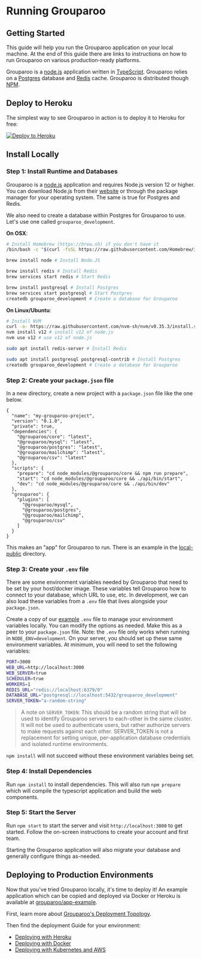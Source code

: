 # Running Grouparoo

## Getting Started

This guide will help you run the Grouparoo application on your local machine. At the end of this guide there are links to instructions on how to run Grouparoo on various production-ready platforms.

Grouparoo is a [node.js](https://nodejs.org/) application written in [TypeScript](https://www.typescriptlang.org/). Grouparoo relies on a [Postgres](https://www.postgresql.org) database and [Redis](https://redis.io) cache. Grouparoo is distributed though [NPM](https://www.npmjs.com).

## Deploy to Heroku

The simplest way to see Grouparoo in action is to deploy it to Heroku for free:

[![Deploy to Heroku](https://www.herokucdn.com/deploy/button.svg)](https://heroku.com/deploy?template=https://github.com/grouparoo/app-example)

## Install Locally

### Step 1: Install Runtime and Databases

Grouparoo is a [node.js](https://nodejs.org/) application and requires Node.js version 12 or higher. You can download Node.js from their [website](https://nodejs.org/) or through the package manager for your operating system. The same is true for Postgres and Redis.

We also need to create a database within Postgres for Grouparoo to use. Let's use one called `grouparoo_development`.

**On OSX**:

```bash
# Install Homebrew (https://brew.sh) if you don't have it
/bin/bash -c "$(curl -fsSL https://raw.githubusercontent.com/Homebrew/install/master/install.sh)"

brew install node # Install Node.JS

brew install redis # Install Redis
brew services start redis # Start Redis

brew install postgresql # Install Postgres
brew services start postgresql # Start Postgres
createdb grouparoo_development # Create a database for Grouparoo
```

**On Linux/Ubuntu**:

```bash
# Install NVM
curl -o- https://raw.githubusercontent.com/nvm-sh/nvm/v0.35.3/install.sh | bash
nvm install v12 # install v12 of node.js
nvm use v12 # use v12 of node.js

sudo apt install redis-server # Install Redis

sudo apt install postgresql postgresql-contrib # Install Postgres
createdb grouparoo_development # Create a database for Grouparoo

```

### Step 2: Create your `package.json` file

In a new directory, create a new project with a `package.json` file like the one below.

```json:readme_deploy
{
  "name": "my-grouparoo-project",
  "version": "0.1.0",
  "private": true,
  "dependencies": {
    "@grouparoo/core": "latest",
    "@grouparoo/mysql": "latest",
    "@grouparoo/postgres": "latest",
    "@grouparoo/mailchimp": "latest",
    "@grouparoo/csv": "latest"
  },
  "scripts": {
    "prepare": "cd node_modules/@grouparoo/core && npm run prepare",
    "start": "cd node_modules/@grouparoo/core && ./api/bin/start",
    "dev": "cd node_modules/@grouparoo/core && ./api/bin/dev"
  },
  "grouparoo": {
    "plugins": [
      "@grouparoo/mysql",
      "@grouparoo/postgres",
      "@grouparoo/mailchimp",
      "@grouparoo/csv"
    ]
  }
}
```

This makes an "app" for Grouparoo to run. There is an example in the [local-public](https://github.com/grouparoo/grouparoo/tree/master/apps/local-public) directory.

### Step 3: Create your `.env` file

There are some environment variables needed by Grouparoo that need to be set by your host/docker image. These variables tell Grouparoo how to connect to your database, which URL to use, etc. In development, we can also load these variables from a `.env` file that lives alongside your `package.json`.

Create a copy of our [example](https://github.com/grouparoo/grouparoo/blob/master/apps/local-public/.env.example) `.env` file to manage your environment variables locally. You can modify the options as needed. Make this as a peer to your `package.json` file. Note: the `.env` file only works when running in `NODE_ENV=development`. On your server, you should set up these same environment variables. At minimum, you will need to set the following variables:

```bash
PORT=3000
WEB_URL=http://localhost:3000
WEB_SERVER=true
SCHEDULER=true
WORKERS=1
REDIS_URL="redis://localhost:6379/0"
DATABASE_URL="postgresql://localhost:5432/grouparoo_development"
SERVER_TOKEN="a-random-string"
```

> A note on `SERVER_TOKEN`: This should be a random string that will be used to identify Grouparoo servers to each-other in the same cluster. It will not be used to authenticate users, but rather authorize servers to make requests against each other. SERVER_TOKEN is not a replacement for setting unique, per-application database credentials and isolated runtime environments.

`npm install` will not succeed without these environment variables being set.

### Step 4: Install Dependencies

Run `npm install` to install dependencies. This will also run `npm prepare` which will compile the typescript application and build the web components.

### Step 5: Start the Server

Run `npm start` to start the server and visit `http://localhost:3000` to get started. Follow the on-screen instructions to create your account and first team.

Starting the Grouparoo application will also migrate your database and generally configure things as-needed.

## Deploying to Production Environments

Now that you've tried Grouparoo locally, it's time to deploy it! An example application which can be copied and deployed via Docker or Heroku is available at [grouparoo/app-example](https://github.com/grouparoo/app-example).

First, learn more about [Grouparoo's Deployment Topology](https://github.com/grouparoo/grouparoo/blob/master/documents/deployment/topology.md).

Then find the deployment Guide for your environment:

- [Deploying with Heroku](https://github.com/grouparoo/grouparoo/blob/master/documents/deployment/heroku.md)
- [Deploying with Docker](https://github.com/grouparoo/grouparoo/blob/master/documents/deployment/docker.md)
- [Deploying with Kubernetes and AWS](https://github.com/grouparoo/grouparoo/blob/master/documents/deployment/aws-and-k8s.md)

